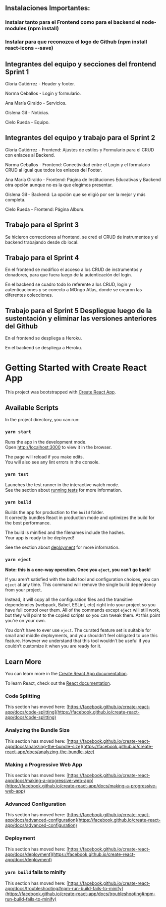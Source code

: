 ## Instalaciones Importantes:
### Instalar tanto para el Frontend como para el backend el node-modules (npm install)
### Instalar para que reconozca el logo de Github (npm install react-icons --save)

## Integrantes del equipo y secciones del frontend Sprint 1

Gloria Gutiérrez - Header y footer.

Norma Ceballos - Login y formulario.

Ana María Giraldo - Servicios.

Gislena Gil - Noticias.

Cielo Rueda - Equipo.

## Integrantes del equipo y trabajo para el Sprint 2

Gloria Gutiérrez - Frontend: Ajustes de estilos y Formulario para el CRUD con enlaces al Backend.

Norma Ceballos - Frontend: Conectividad entre el Login y el formulario CRUD al igual que todos los enlaces del Footer.

Ana María Giraldo - Frontend: Página de Instituciones Educativas y Backend otra opción aunque no es la que elegimos presentar.

Gislena Gil - Backend: La opción que se eligió por ser la mejor y más completa.

Cielo Rueda - Frontend: Página Album.

## Trabajo para el Sprint 3

Se hicieron correcciones al frontend, se creó el CRUD de instrumentos y el backend trabajando desde db local.

## Trabajo para el Sprint 4

En el frontend se modifico el acceso a los CRUD de instrumentos y donadores, para que fuera luego de la autenticación del login.

En el backend se cuadro todo lo referente a los CRUD, login y autenticaciones y se conecto a MOngo Atlas, donde se crearon las diferentes colecciones.

## Trabajo para el Sprint 5 Despliegue luego de la sustentación y eliminar las versiones anteriores del Github

En el frontend se despliega a Heroku.

En el backend se despliega a Heroku.


# Getting Started with Create React App

This project was bootstrapped with [Create React App](https://github.com/facebook/create-react-app).

## Available Scripts

In the project directory, you can run:

### `yarn start`

Runs the app in the development mode.\
Open [http://localhost:3000](http://localhost:3000) to view it in the browser.

The page will reload if you make edits.\
You will also see any lint errors in the console.

### `yarn test`

Launches the test runner in the interactive watch mode.\
See the section about [running tests](https://facebook.github.io/create-react-app/docs/running-tests) for more information.

### `yarn build`

Builds the app for production to the `build` folder.\
It correctly bundles React in production mode and optimizes the build for the best performance.

The build is minified and the filenames include the hashes.\
Your app is ready to be deployed!

See the section about [deployment](https://facebook.github.io/create-react-app/docs/deployment) for more information.

### `yarn eject`

**Note: this is a one-way operation. Once you `eject`, you can’t go back!**

If you aren’t satisfied with the build tool and configuration choices, you can `eject` at any time. This command will remove the single build dependency from your project.

Instead, it will copy all the configuration files and the transitive dependencies (webpack, Babel, ESLint, etc) right into your project so you have full control over them. All of the commands except `eject` will still work, but they will point to the copied scripts so you can tweak them. At this point you’re on your own.

You don’t have to ever use `eject`. The curated feature set is suitable for small and middle deployments, and you shouldn’t feel obligated to use this feature. However we understand that this tool wouldn’t be useful if you couldn’t customize it when you are ready for it.

## Learn More

You can learn more in the [Create React App documentation](https://facebook.github.io/create-react-app/docs/getting-started).

To learn React, check out the [React documentation](https://reactjs.org/).

### Code Splitting

This section has moved here: [https://facebook.github.io/create-react-app/docs/code-splitting](https://facebook.github.io/create-react-app/docs/code-splitting)

### Analyzing the Bundle Size

This section has moved here: [https://facebook.github.io/create-react-app/docs/analyzing-the-bundle-size](https://facebook.github.io/create-react-app/docs/analyzing-the-bundle-size)

### Making a Progressive Web App

This section has moved here: [https://facebook.github.io/create-react-app/docs/making-a-progressive-web-app](https://facebook.github.io/create-react-app/docs/making-a-progressive-web-app)

### Advanced Configuration

This section has moved here: [https://facebook.github.io/create-react-app/docs/advanced-configuration](https://facebook.github.io/create-react-app/docs/advanced-configuration)

### Deployment

This section has moved here: [https://facebook.github.io/create-react-app/docs/deployment](https://facebook.github.io/create-react-app/docs/deployment)

### `yarn build` fails to minify

This section has moved here: [https://facebook.github.io/create-react-app/docs/troubleshooting#npm-run-build-fails-to-minify](https://facebook.github.io/create-react-app/docs/troubleshooting#npm-run-build-fails-to-minify)

